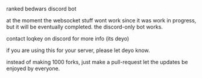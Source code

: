 ranked bedwars discord bot

at the moment the websocket stuff wont work since it was work in progress, but it will be eventually completed. the discord-only bot works. 

contact loqkey on discord for more info (its deyo)


if you are using this for your server, please let deyo know.


instead of making 1000 forks, just make a pull-request let the updates be enjoyed by everyone.